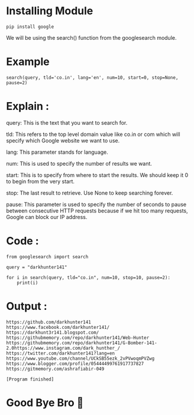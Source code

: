 # Installing Module 

```
pip install google
```

We will be using the search() function from the googlesearch module.

# Example

```
search(query, tld='co.in', lang='en', num=10, start=0, stop=None, pause=2)
```
# Explain : 

query: This is the text that you want to search for.

tld: This refers to the top level domain value like co.in or com which will specify which Google website we want to use.

lang: This parameter stands for language.

num: This is used to specify the number of results we want.

start: This is to specify from where to start the results. We should keep it 0 to begin from the very start.

stop: The last result to retrieve. Use None to keep searching forever.

pause: This parameter is used to specify the number of seconds to pause between consecutive HTTP requests because if we hit too many requests, Google can block our IP address.


# Code :

```
from googlesearch import search

query = "darkhunter141"

for i in search(query, tld="co.in", num=10, stop=10, pause=2):
    print(i)

```

# Output :

```
https://github.com/darkhunter141
https://www.facebook.com/darkhunter141/
https://darkhunt3r141.blogspot.com/
https://githubmemory.com/repo/darkhunter141/Web-Hunter
https://githubmemory.com/repo/darkhunter141/G-Bomber-141-2.0https://www.instagram.com/dark_hunther_/
https://twitter.com/darkhunter141?lang=en
https://www.youtube.com/channel/UCkSB55ezk_2vPVwoqmPVZwg
https://www.blogger.com/profile/05444499761917737827
https://gitmemory.com/ashrafiabir-049

[Program finished]

```
# Good Bye Bro 🙂
